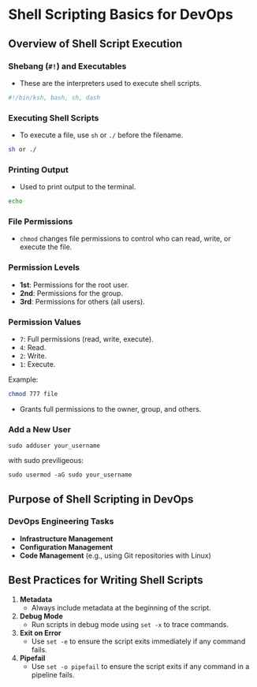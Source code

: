 # Shell Scripting Basics for DevOps

## Overview of Shell Script Execution

### Shebang (`#!`) and Executables
- These are the interpreters used to execute shell scripts.
```bash
#!/bin/ksh, bash, sh, dash
```

### Executing Shell Scripts

- To execute a file, use `sh` or `./` before the filename.

```bash
sh or ./
```

### Printing Output
- Used to print output to the terminal.
```bash
echo
```
### File Permissions
- `chmod` changes file permissions to control who can read, write, or execute the file.

### Permission Levels
- **1st**: Permissions for the root user.
- **2nd**: Permissions for the group.
- **3rd**: Permissions for others (all users).

### Permission Values
- `7`: Full permissions (read, write, execute).
- `4`: Read.
- `2`: Write.
- `1`: Execute.

Example:
```bash
chmod 777 file
```
- Grants full permissions to the owner, group, and others.
### Add a New User

```
sudo adduser your_username

```
with sudo previligeous:

```
sudo usermod -aG sudo your_username

```



## Purpose of Shell Scripting in DevOps

### DevOps Engineering Tasks
- **Infrastructure Management**
- **Configuration Management**
- **Code Management** (e.g., using Git repositories with Linux)

## Best Practices for Writing Shell Scripts

1. **Metadata**
   - Always include metadata at the beginning of the script.
2. **Debug Mode**
   - Run scripts in debug mode using `set -x` to trace commands.
3. **Exit on Error**
   - Use `set -e` to ensure the script exits immediately if any command fails.
4. **Pipefail**
   - Use `set -o pipefail` to ensure the script exits if any command in a pipeline fails.

